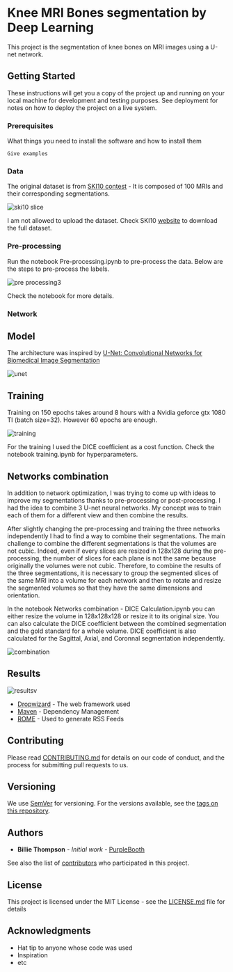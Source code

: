 
# Knee MRI Bones segmentation by Deep Learning

This project is the segmentation of knee bones on MRI images using a U-net network.

## Getting Started

These instructions will get you a copy of the project up and running on your local machine for development and testing purposes. See deployment for notes on how to deploy the project on a live system.

### Prerequisites

What things you need to install the software and how to install them

```
Give examples
```

### Data

The original dataset is from [SKI10 contest](http://www.ski10.org/) - It is composed of 100 MRIs and their corresponding segmentations. 

![ski10 slice](https://user-images.githubusercontent.com/39532549/45259360-43d8b580-b388-11e8-8754-e97a64866b7f.PNG)

I am not allowed to upload the dataset. Check SKI10 [website](http://www.ski10.org/) to download the full dataset.


### Pre-processing

Run the notebook Pre-processing.ipynb to pre-process the data. 
Below are the steps to pre-process the labels.

![pre processing3](https://user-images.githubusercontent.com/39532549/45259411-733bf200-b389-11e8-9cae-1984b5de1a3c.PNG)


Check the notebook for more details.


### Network

## Model

The architecture was inspired by [U-Net: Convolutional Networks for Biomedical Image Segmentation](https://lmb.informatik.uni-freiburg.de/people/ronneber/u-net/)


![unet](https://user-images.githubusercontent.com/39532549/45259622-23135e80-b38e-11e8-900c-3c56b398ccd7.PNG)



## Training

Training on 150 epochs takes around 8 hours with a Nvidia geforce gtx 1080 TI (batch size=32).
However 60 epochs are enough.

![training](https://user-images.githubusercontent.com/39532549/45259475-26591b00-b38b-11e8-84aa-d9b5c9164c26.png)

For the training I used the DICE coefficient as a cost function.
Check the notebook training.ipynb for hyperparameters.

## Networks combination

In addition to network optimization, I was trying to come up with ideas to improve my segmentations thanks to pre-processing or post-processing. I had the idea to combine 3 U-net neural networks. My concept was to train each of them for a different view and then combine the results.

After slightly changing the pre-processing and training the three networks independently I had to find a way to combine their segmentations.
The main challenge to combine the different segmentations is that the volumes are not cubic. Indeed, even if every slices are resized in 128x128 during the pre-processing, the number of slices for each plane is not the same because originally the volumes were not cubic.
Therefore, to combine the results of the three segmentations, it is necessary to group the segmented slices of the same MRI into a volume for each network and then to rotate and resize the segmented volumes so that they have the same dimensions and orientation. 

In the notebook Networks combination - DICE Calculation.ipynb you can either resize the volume in 128x128x128 or resize it to its original size.
You can also calculate the DICE coefficient between the combined segmentation and the gold standard for a whole volume. DICE coefficient is also calculated for the Sagittal, Axial, and Coronnal segmentation independently.

![combination](https://user-images.githubusercontent.com/39532549/45259539-a2079780-b38c-11e8-99ec-eaea68e99af1.PNG)


## Results


![resultsv](https://user-images.githubusercontent.com/39532549/45259532-5bb23880-b38c-11e8-8e95-d97a9195b9a3.PNG)



* [Dropwizard](http://www.dropwizard.io/1.0.2/docs/) - The web framework used
* [Maven](https://maven.apache.org/) - Dependency Management
* [ROME](https://rometools.github.io/rome/) - Used to generate RSS Feeds

## Contributing

Please read [CONTRIBUTING.md](https://gist.github.com/PurpleBooth/b24679402957c63ec426) for details on our code of conduct, and the process for submitting pull requests to us.

## Versioning

We use [SemVer](http://semver.org/) for versioning. For the versions available, see the [tags on this repository](https://github.com/your/project/tags). 

## Authors

* **Billie Thompson** - *Initial work* - [PurpleBooth](https://github.com/PurpleBooth)

See also the list of [contributors](https://github.com/your/project/contributors) who participated in this project.

## License

This project is licensed under the MIT License - see the [LICENSE.md](LICENSE.md) file for details

## Acknowledgments

* Hat tip to anyone whose code was used
* Inspiration
* etc

```
